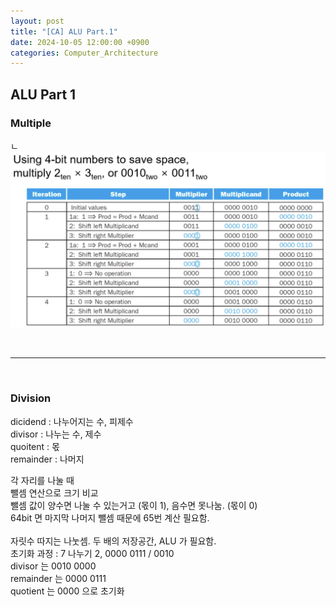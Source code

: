 ```yaml
---
layout: post
title: "[CA] ALU Part.1"
date: 2024-10-05 12:00:00 +0900
categories: Computer_Architecture
---
```

## ALU Part 1

### Multiple
ㄴ
<img src="assets/img/ALU-Multiplication.png" alt="LEGv8 Register" width="700"/>

<br>

----------

<br>

### Division

dicidend : 나누어지는 수, 피제수 <br>
divisor : 나누는 수, 제수 <br>
quoitent : 몫 <br>
remainder : 나머지 <br>

각 자리를 나눌 때 <br>
뺄셈 연산으로 크기 비교<br>
뺄셈 값이 양수면 나눌 수 있는거고 (몫이 1), 음수면 못나눔. (몫이 0)<br>
64bit 면 마지막 나머지 뺄셈 때문에 65번 계산 필요함. <br>
<br>
자릿수 따지는 나눗셈. 두 배의 저장공간, ALU 가 필요함. <br>
초기화 과정
: 7 나누기 2, 0000 0111 / 0010 <br>
divisor 는 0010 0000<br>
remainder 는 0000 0111<br>
quotient 는 0000 으로 초기화



